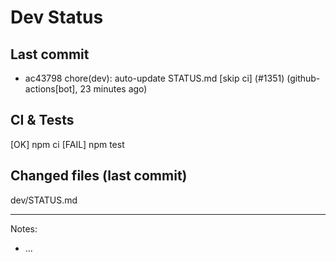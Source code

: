 # Dev Status

## Last commit
- ac43798 chore(dev): auto-update STATUS.md [skip ci] (#1351) (github-actions[bot], 23 minutes ago)
## CI & Tests
[OK] npm ci
[FAIL] npm test

## Changed files (last commit)
dev/STATUS.md

---
Notes:
- ...
